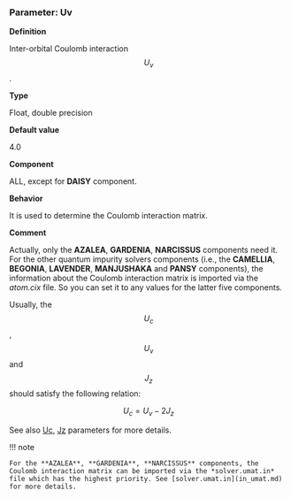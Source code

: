 ### Parameter: Uv

**Definition**

Inter-orbital Coulomb interaction $$U_v$$.

**Type**

Float, double precision

**Default value**

4.0

**Component**

ALL, except for **DAISY** component.

**Behavior**

It is used to determine the Coulomb interaction matrix.

**Comment**

Actually, only the **AZALEA**, **GARDENIA**, **NARCISSUS** components need it. For the other quantum impurity solvers components (i.e., the **CAMELLIA**, **BEGONIA**, **LAVENDER**, **MANJUSHAKA** and **PANSY** components), the information about the Coulomb interaction matrix is imported via the *atom.cix* file. So you can set it to any values for the latter five components.

Usually, the $$U_c$$, $$U_v$$ and $$J_z$$ should satisfy the following relation:

$$
\begin{equation}
U_c = U_v - 2J_z
\end{equation}
$$

See also [Uc](p_uc.md), [Jz](p_jz.md) parameters for more details.

!!! note

    For the **AZALEA**, **GARDENIA**, **NARCISSUS** components, the Coulomb interaction matrix can be imported via the *solver.umat.in* file which has the highest priority. See [solver.umat.in](in_umat.md) for more details.